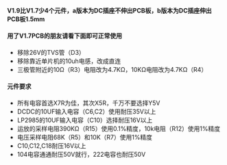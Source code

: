 #### V1.9比V1.7少4个元件，a版本为DC插座不伸出PCB板，b版本为DC插座伸出PCB板1.5mm
#### 用了V1.7PCB的朋友请看下面即可正常使用
* 移除26V的TVS管（D3）
* 移除靠近单片机的10uh电感，改成直连
* 三极管附近的10Ω（R3）电阻改为4.7KΩ，10KΩ电阻改为4.7KΩ（R4）
#### 元件要求
* 所有电容首选X7R为佳，其次X5R，千万不要选择Y5V
* DCDC的10UF输入电容（C6,C2）使用耐压35V以上
* LP2985的10UF输入电容（C10）选择耐压16V以上
* 运放的采样电阻390KΩ（R15）使用0.1%精度，10k电阻（R12）使用1%精度
* 电压采样电阻68K（R5）和10K（R7）使用1%精度
* C10,C12,C18耐压16V以上
* 104电容通通耐压50V就行，222电容也耐压50V
